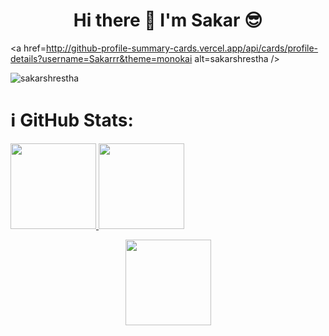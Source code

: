 <h1 align="center"> Hi there 👋 I'm Sakar 😎 </h1>

<a href=http://github-profile-summary-cards.vercel.app/api/cards/profile-details?username=Sakarrr&theme=monokai alt=sakarshrestha />

<p align="left"> <img src=https://komarev.com/ghpvc/?username=Sakarrr alt=sakarshrestha /> </p>

# ℹ️ GitHub Stats:
<a href="#">
  <img height="137px" src="https://github-readme-stats.vercel.app/api?username=Sakarrr&hide_title=true&hide_border=true&show_icons=true&include_all_commits=true&count_private=true&line_height=21"/>  
</a>
<a href="#">
  <img height="137px" src="https://github-readme-stats.vercel.app/api/top-langs/?username=Sakarrr&hide_title=true&hide_border=true&layout=compact&langs_count=6" />
</a>

<p align="center">
  <img height="137px" src="https://streak-stats.demolab.com/?user=Sakarrr" />
</p>



<!--
**Sakarrr/Sakarrr** is a ✨ _special_ ✨ repository because its `README.md` (this file) appears on your GitHub profile.

Here are some ideas to get you started:

- 🔭 I’m currently working on ...
- 🌱 I’m currently learning ...
- 👯 I’m looking to collaborate on ...
- 🤔 I’m looking for help with ...
- 💬 Ask me about ...
- 📫 How to reach me: ...
- 😄 Pronouns: ...
- ⚡ Fun fact: ...
-->
